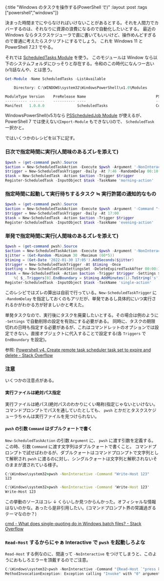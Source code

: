 {:title "Windows のタスクを操作する(PowerShell で)"
:layout :post
:tags ["powershell","windows"]}

決まった時間までにやらなければいけないことがあるとする。それを人間力でカバーするのは、それなりに資源の浪費になるので自動化したいとする。
最近の Windows ならタスクスケジューラで直に書いてもいいけど、操作めんどすぎるので普通に考えたらスクリプトにするでしょう。
これを Windows 11 と PowerShell 7.2.1 でやる。

それでは [ScheduledTasks Module](https://docs.microsoft.com/en-us/powershell/module/scheduledtasks/?view=windowsserver2019-ps) を使う。
このモジュールは Window なら以下のシステムフォルダにひっそりと存在する。令和のこの時代になんつー古い(v1)話なんや、とは思う。

```powershell
Get-Module -Name ScheduledTasks -ListAvailable

    Directory: C:\WINDOWS\system32\WindowsPowerShell\v1.0\Modules

ModuleType Version    PreRelease Name                                PSEdition ExportedCommands
---------- -------    ---------- ----                                --------- ----------------
Manifest   1.0.0.0               ScheduledTasks                      Core,Desk {Get-ScheduledTask, Set-ScheduledTask, Register-Sche…
```

WindowsPowerShell(v5.1)なら [PSScheduledJob Module](https://docs.microsoft.com/en-us/powershell/module/psscheduledjob/?view=powershell-5.1) が使えるが、 PowerShell 7 では使えない(`Import-Module` もできない)ので、 `ScheduledTask` 一択かと。

ではいくつかのレシピを以下に記す。

### 日次で指定時間に実行(人間味のあるズレを添えて)

```powershell
$pwsh = (get-command pwsh).Source
$action = New-ScheduledTaskAction -Execute $pwsh -Argument '-NonInteractive -Command "Invoke-MyCommand"'
$trigger = New-ScheduledTaskTrigger -Daily -At 7:46 -RandomDelay 00:10
$task = New-ScheduledTask -Action $action -Trigger $trigger
Register-ScheduledTask -InputObject $task -TaskName 'morning-action'
```

### 指定時間に起動して実行待ちするタスク ≒ 実行許諾の通知的なもの

```powershell
$pwsh = (get-command pwsh).Source
$action = New-ScheduledTaskAction -Execute $pwsh -Argument '-Command "{Read-Host `"press key`" | Out-Null; Invoke-MyCommand}.Invoke()"'
$trigger = New-ScheduledTaskTrigger -Daily -At 17:00
$task = New-ScheduledTask -Action $action -Trigger $trigger
Register-ScheduledTask -InputObject $task -TaskName 'evening-action'
```

### 単発で指定時間に実行(人間味のあるズレを添えて)

```powershell
$pwsh = (get-command pwsh).Source
$action = New-ScheduledTaskAction -Execute $pwsh -Argument '-NonInteractive -Command "Invoke-MyCommand"'
$jitter = (Get-Random -Minimum 30 -Maximum (60*5))
$timing = (Get-Date '2022-01-30 17:05').AddSeconds($jitter)
$trigger = New-ScheduledTaskTrigger -At $timing -Once
$setting = New-ScheduledTaskSettingsSet -DeleteExpiredTaskAfter 00:00:10
$task = New-ScheduledTask -Action $action -Trigger $trigger -Settings $setting | `
    %{ $_.Triggers[0].EndBoundary = $timing.AddMinutes(1).ToString('s'); $_}
Register-ScheduledTask -InputObject $task -TaskName 'single-action'
```

このレシピではズレの算出は自前で行っている。`New-ScheduledTaskTrigger` に `-RandomDelay` を指定しておくのもアリだが、単発であるし具体的にいつ実行されるかがわかる方が好ましいかと考えた。

単発タスクなので、実行後にタスクを廃棄したいとする。その場合は例のように `-Settings` で自動削除の設定を有効にする必要がある。
同時に、タスクの期限切れの日時も指定する必要があるが、これはコマンドレットのオプションでは設定できない。直接オブジェクトに代入することで設定する(各 `Triggers` で `EndBoundary` を設定)。

参照: [Powershell v4. Create remote task scheduler task set to expire and delete - Stack Overflow](https://stackoverflow.com/questions/29337135/powershell-v4-create-remote-task-scheduler-task-set-to-expire-and-delete/35777432#35777432)

### 注意

いくつかの注意点がある。

#### 実行ファイルは絶対パス指定

実行ファイルは絶パス(絶対パスのわかりにくい略称)指定じゃないといけない。コマンドプロンプトでパスを通していたとしても、 `pwsh` とかだとタスクスケジューラちゃんは実行ファイルを見つけられない。

#### `pwsh` の引数 `Command` はダブルクォートで書く

`New-ScheduledTaskAction` の引数 `Argument` に、 `pwsh` に渡す引数を定義する。
この時、引数 `Command` に渡す文字列はダブルクォートで書くこと。
コマンドプロンプトで試せばわかるが、ダブルクォートはコマンドプロンプトで文字列として解釈され `pwsh` に渡るのに対し、シングルクォートは文字列と解釈されないそのままが渡されている様子。

```cmd
C:\Windows\system32>pwsh -NonInteractive -Command "Write-Host 123"
123

C:\Windows\system32>pwsh -NonInteractive -Command 'Write-Host 123'
Write-Host 123
```

この挙動のソースはコレ ↓ くらいしか見つからんかった。オフィシャルな情報はないのかな。あったら是非引用したい。(コマンドプロンプト界の常識過ぎるテーマなのか？)

[cmd - What does single-quoting do in Windows batch files? - Stack Overflow](https://stackoverflow.com/questions/24173825/what-does-single-quoting-do-in-windows-batch-files/24181667#24181667)

### `Read-Host` するからにゃぁ Interactive で `pwsh` を起動しろよな

`Read-Host` する例なのに、間違って `-NoInteractive` をつけてしまうと、このようにおもしろエラーを頂戴するのでご注意。

```powershell
C:\Windows\system32>pwsh -NonInteractive -Command "{Read-Host `"press key`" | Out-Null; Invoke-MyCommand}.Invoke()"
MethodInvocationException: Exception calling "Invoke" with "0" argument(s): "PowerShell is in NonInteractive mode. Read and Prompt functionality is not available."
```
